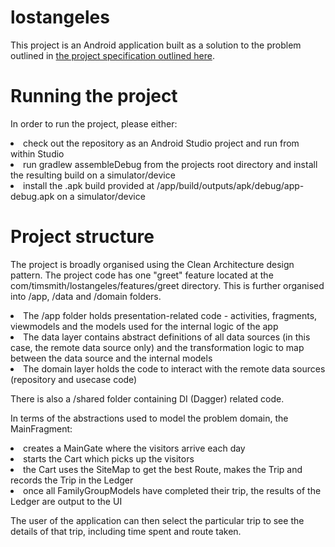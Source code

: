 # lostangeles
This project is an Android application built as a solution to the problem outlined in [the project specification outlined here](./Lost_Angeles_final.pdf).

# Running the project
In order to run the project, please either: <br/> 
<li>check out the repository as an Android Studio project and run from within Studio</li>
<li>run gradlew assembleDebug from the projects root directory and install the resulting build on a simulator/device</li>
<li>install the .apk build provided at /app/build/outputs/apk/debug/app-debug.apk on a simulator/device</li>

# Project structure
The project is broadly organised using the Clean Architecture design pattern. The project code has one "greet" feature located at the com/timsmith/lostangeles/features/greet directory. This is further organised into /app, /data and /domain folders. <br />
<li>The /app folder holds presentation-related code - activities, fragments, viewmodels and the models used for the internal logic of the app</li>
<li>The data layer contains abstract definitions of all data sources (in this case, the remote data source only) and the transformation logic to map between the data source and the internal models</li>
<li>The domain layer holds the code to interact with the remote data sources (repository and usecase code)</li>

There is also a /shared folder containing DI (Dagger) related code.

In terms of the abstractions used to model the problem domain, the MainFragment:
<li>creates a MainGate where the visitors arrive each day</li>
<li>starts the Cart which picks up the visitors</li>
<li>the Cart uses the SiteMap to get the best Route, makes the Trip and records the Trip in the Ledger</li>
<li>once all FamilyGroupModels have completed their trip, the results of the Ledger are output to the UI</li>
<p>
The user of the application can then select the particular trip to see the details of that trip, including time spent and route taken.
</p> 
